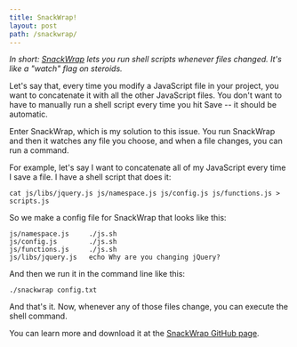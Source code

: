 ```yaml
---
title: SnackWrap!
layout: post
path: /snackwrap/
---
```


_In short: [SnackWrap](https://github.com/EvanHahn/SnackWrap) lets you run shell scripts whenever files changed. It's like a "watch" flag on steroids._

Let's say that, every time you modify a JavaScript file in your project, you want to concatenate it with all the other JavaScript files. You don't want to have to manually run a shell script every time you hit Save -- it should be automatic.

Enter SnackWrap, which is my solution to this issue. You run SnackWrap and then it watches any file you choose, and when a file changes, you can run a command.

For example, let's say I want to concatenate all of my JavaScript every time I save a file. I have a shell script that does it:

    cat js/libs/jquery.js js/namespace.js js/config.js js/functions.js > scripts.js

So we make a config file for SnackWrap that looks like this:

    js/namespace.js     ./js.sh
    js/config.js        ./js.sh
    js/functions.js     ./js.sh
    js/libs/jquery.js   echo Why are you changing jQuery?

And then we run it in the command line like this:

    ./snackwrap config.txt

And that's it. Now, whenever any of those files change, you can execute the shell command.

You can learn more and download it at the [SnackWrap GitHub page](https://github.com/EvanHahn/SnackWrap).
